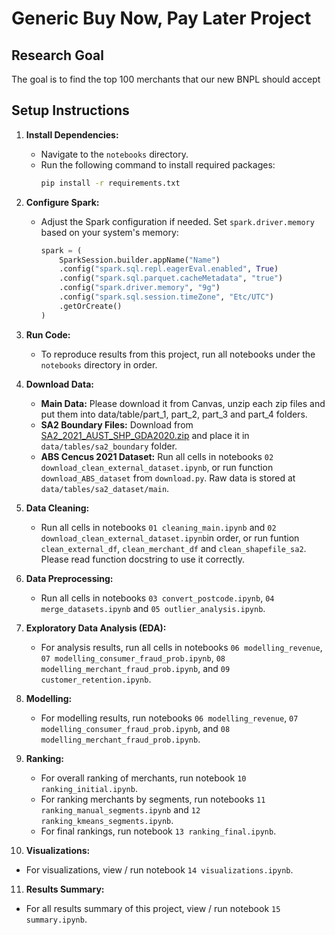 # Generic Buy Now, Pay Later Project

## Research Goal
The goal is to find the top 100 merchants that our new BNPL should accept


## Setup Instructions

1. **Install Dependencies:**
   - Navigate to the `notebooks` directory.
   - Run the following command to install required packages:
     ```sh
     pip install -r requirements.txt
     ```

2. **Configure Spark:**
   - Adjust the Spark configuration if needed. Set `spark.driver.memory` based on your system's memory:
     ```python
     spark = (
         SparkSession.builder.appName("Name")
         .config("spark.sql.repl.eagerEval.enabled", True) 
         .config("spark.sql.parquet.cacheMetadata", "true")
         .config("spark.driver.memory", "9g") 
         .config("spark.sql.session.timeZone", "Etc/UTC")
         .getOrCreate()
     )
     ```
3. **Run Code:**
   - To reproduce results from this project, run all notebooks under the `notebooks` directory in order.

4. **Download Data:**
   - **Main Data:** Please download it from Canvas, unzip each zip files and put them into data/table/part_1, part_2, part_3 and part_4 folders.
   - **SA2 Boundary Files:** Download from [SA2_2021_AUST_SHP_GDA2020.zip](https://www.abs.gov.au/statistics/standards/australian-statistical-geography-standard-asgs-edition-3/jul2021-jun2026/access-and-downloads/digital-boundary-files/SA2_2021_AUST_SHP_GDA2020.zip) and place it in `data/tables/sa2_boundary` folder.
   - **ABS Cencus 2021 Dataset:** Run all cells in notebooks `02 download_clean_external_dataset.ipynb`, or run function `download_ABS_dataset` from `download.py`. Raw data is stored at `data/tables/sa2_dataset/main`.

5. **Data Cleaning:**
   - Run all cells in notebooks `01 cleaning_main.ipynb` and `02 download_clean_external_dataset.ipynb`in order, or run funtion `clean_external_df`, `clean_merchant_df` and `clean_shapefile_sa2`. Please read function docstring to use it correctly.

6. **Data Preprocessing:**
   - Run all cells in notebooks `03 convert_postcode.ipynb`, `04 merge_datasets.ipynb` and `05 outlier_analysis.ipynb`.

7. **Exploratory Data Analysis (EDA):**
   - For analysis results, run all cells in notebooks `06 modelling_revenue`, `07 modelling_consumer_fraud_prob.ipynb`, `08 modelling_merchant_fraud_prob.ipynb`, and `09 customer_retention.ipynb`.

8. **Modelling:**
   - For modelling results, run notebooks `06 modelling_revenue`, `07 modelling_consumer_fraud_prob.ipynb`, and `08 modelling_merchant_fraud_prob.ipynb`.

9. **Ranking:**
   - For overall ranking of merchants, run notebook `10 ranking_initial.ipynb`.
   - For ranking merchants by segments, run notebooks `11 ranking_manual_segments.ipynb` and `12 ranking_kmeans_segments.ipynb`.
   - For final rankings, run notebook `13 ranking_final.ipynb`.

10. **Visualizations:**
   - For visualizations, view / run notebook `14 visualizations.ipynb`.

11. **Results Summary:**
   - For all results summary of this project, view / run notebook `15 summary.ipynb`.


